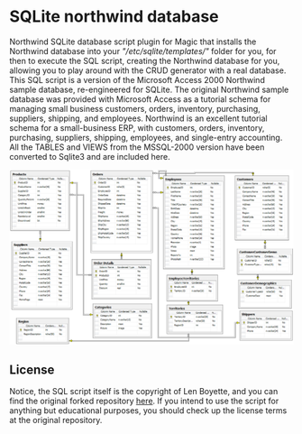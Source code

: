 # SQLite northwind database

Northwind SQLite database script plugin for Magic that installs the Northwind database into your _"/etc/sqlite/templates/"_ folder for you, for then to execute the SQL script, creating the Northwind database for you, allowing you to play around with the CRUD generator with a real database. This SQL script is a version of the Microsoft Access 2000 Northwind sample database, re-engineered for SQLite. The original Northwind sample database was provided with Microsoft Access as a tutorial schema for managing small business customers, orders, inventory, purchasing, suppliers, shipping, and employees. Northwind is an excellent tutorial schema for a small-business ERP, with customers, orders, inventory, purchasing, suppliers, shipping, employees, and single-entry accounting. All the TABLES and VIEWS from the MSSQL-2000 version have been converted to Sqlite3 and are included here.

![Screenshot](https://raw.githubusercontent.com/polterguy/sqlite-northwind/master/uml.png)

## License

Notice, the SQL script itself is the copyright of Len Boyette, and you can find the original forked repository [here](https://github.com/jpwhite3/northwind-SQLite3). If you intend to use the script for anything but educational purposes, you should check up the license terms at the original repository.
